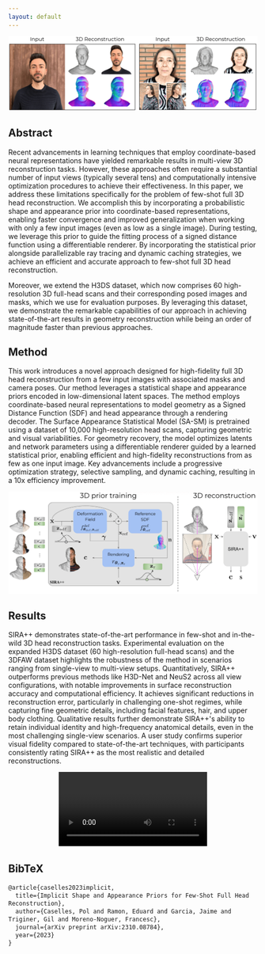 ```yaml
---
layout: default
---
```


![](assets/images/teaser.png)

## Abstract

Recent advancements in learning techniques that employ coordinate-based neural representations have yielded remarkable results in multi-view 3D reconstruction tasks.  However, these approaches often require a substantial number of input views (typically several tens) and computationally intensive optimization procedures to achieve their effectiveness. In this paper, we address these limitations specifically for the problem of few-shot full 3D head reconstruction.  We accomplish this by incorporating a probabilistic shape and appearance prior into coordinate-based representations, enabling faster convergence and improved generalization when working with only a few input images (even as low as a single image). During testing, we leverage this prior to guide the fitting process of a signed distance function using a differentiable renderer. By incorporating the statistical prior alongside parallelizable ray tracing and dynamic caching strategies, we achieve an efficient and accurate approach to few-shot full 3D head reconstruction.

Moreover, we extend the H3DS dataset, which now comprises 60 high-resolution 3D full-head scans and their corresponding posed images and masks, which we use for evaluation purposes. By leveraging this dataset, we demonstrate the remarkable capabilities of our approach in achieving state-of-the-art results in geometry reconstruction while being an order of magnitude faster than previous approaches. 

## Method

This work introduces a novel approach designed for high-fidelity full 3D head reconstruction from a few input images with associated masks and camera poses. Our method leverages a statistical shape and appearance priors encoded in low-dimensional latent spaces. The method employs coordinate-based neural representations to model geometry as a Signed Distance Function (SDF) and head appearance through a rendering decoder. The Surface Appearance Statistical Model (SA-SM) is pretrained using a dataset of 10,000 high-resolution head scans, capturing geometric and visual variabilities. For geometry recovery, the model optimizes latents and network parameters using a differentiable renderer guided by a learned statistical prior, enabling efficient and high-fidelity reconstructions from as few as one input image. Key advancements include a progressive optimization strategy, selective sampling, and dynamic caching, resulting in a 10x efficiency improvement.

![](assets/images/method.png)

## Results

SIRA++ demonstrates state-of-the-art performance in few-shot and in-the-wild 3D head reconstruction tasks. Experimental evaluation on the expanded H3DS dataset (60 high-resolution full-head scans) and the 3DFAW dataset highlights the robustness of the method in scenarios ranging from single-view to multi-view setups. Quantitatively, SIRA++ outperforms previous methods like H3D-Net and NeuS2 across all view configurations, with notable improvements in surface reconstruction accuracy and computational efficiency. It achieves significant reductions in reconstruction error, particularly in challenging one-shot regimes, while capturing fine geometric details, including facial features, hair, and upper body clothing. Qualitative results further demonstrate SIRA++'s ability to retain individual identity and high-frequency anatomical details, even in the most challenging single-view scenarios. A user study confirms superior visual fidelity compared to state-of-the-art techniques, with participants consistently rating SIRA++ as the most realistic and detailed reconstructions.

<p align="center">
  <video controls>
    <source src="assets/videos/results.webm" type="video/webm">
  </video>
</p>

## BibTeX

```
@article{caselles2023implicit,
  title={Implicit Shape and Appearance Priors for Few-Shot Full Head Reconstruction},
  author={Caselles, Pol and Ramon, Eduard and Garcia, Jaime and Triginer, Gil and Moreno-Noguer, Francesc},
  journal={arXiv preprint arXiv:2310.08784},
  year={2023}
}
```
